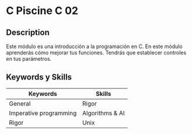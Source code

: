 # C Piscine C 02

## Description
Este módulo es una introducción a la programación en C. En este módulo aprenderás cómo mejorar tus funciones. Tendrás que establecer controles en tus parámetros.

## Keywords y Skills

| **Keywords**                  | **Skills**        |
|-------------------------------|-------------------|
| General                       | Rigor             |
| Imperative programming        | Algorithms & AI   |
| Rigor                         | Unix              |
